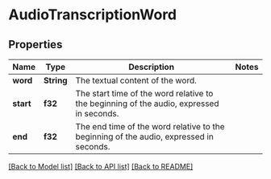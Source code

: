# AudioTranscriptionWord

## Properties

Name | Type | Description | Notes
------------ | ------------- | ------------- | -------------
**word** | **String** | The textual content of the word. | 
**start** | **f32** | The start time of the word relative to the beginning of the audio, expressed in seconds. | 
**end** | **f32** | The end time of the word relative to the beginning of the audio, expressed in seconds. | 

[[Back to Model list]](../README.md#documentation-for-models) [[Back to API list]](../README.md#documentation-for-api-endpoints) [[Back to README]](../README.md)


